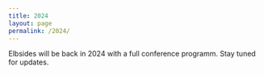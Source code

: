 ```yaml
---
title: 2024
layout: page
permalink: /2024/
---
```


Elbsides will be back in 2024 with a full conference programm. Stay tuned for updates.

